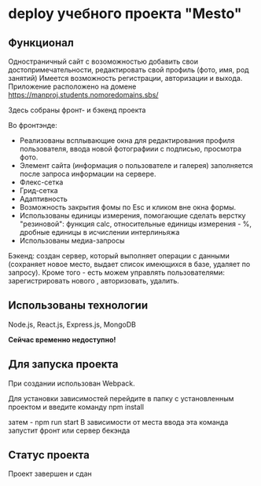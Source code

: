 # deploy учебного проекта "Mesto"
## Функционал
Одностраничный сайт с возоможностью добавить свои достопримечательности, редактировать свой профиль (фото, имя, род занятий) 
Имеется возможность регистрации, авторизации и выхода.
Приложение расположено на домене https://manproj.students.nomoredomains.sbs/

Здесь собраны фронт- и бэкенд проекта

Во фронтэнде:
* Реализованы всплывающие окна для редактирования профиля пользователя, ввода новой фотографиии с подписью, просмотра фото.
* Элемент сайта (информация о пользователе и галерея) заполняется после запроса информации на сервере.
* Флекс-сетка
* Грид-сетка
* Адаптивность
* Возможность закрытия фомы по Esc и кликом вне окна формы.
* Использованы единицы измерения, помогающие сделать верстку "резиновой": функция calc, относительные единицы измерения - %, дробные единицы в исчислении интерлиньяжа
* Использованы медиа-запросы

Бэкенд: создан сервер, который выполняет операции с данными (сохраняет новое место, выдает список имеющихся в базе, удаляет по запросу).
Кроме того - есть можем управлять пользователями: зарегистрировать нового , авторизовать, удалить.

## Использованы технологии
Node.js, React.js, Express.js, MongoDB

**Сейчас временно недоступно!**

## Для запуска проекта
При создании использован Webpack. 

Для установки зависимостей перейдите в папку с установленным проектом и введите команду 
npm install

затем - npm run start
В зависимости от места ввода эта команда запустит фронт или сервер бекэнда

## Статус проекта
Проект завершен и сдан
